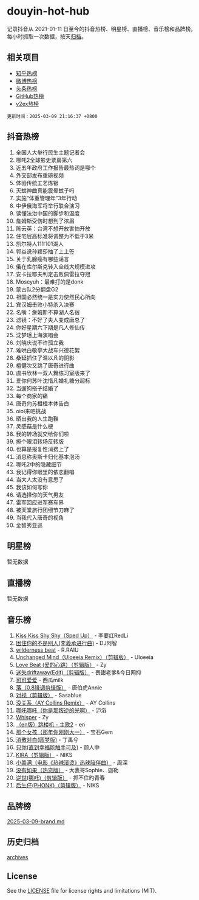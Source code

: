# douyin-hot-hub

记录抖音从 2021-01-11 日至今的抖音热榜、明星榜、直播榜、音乐榜和品牌榜。每小时抓取一次数据，按天[归档](archives)。

## 相关项目

- [知乎热榜](https://github.com/lonnyzhang423/zhihu-hot-hub)
- [微博热榜](https://github.com/lonnyzhang423/weibo-hot-hub)
- [头条热榜](https://github.com/lonnyzhang423/toutiao-hot-hub)
- [GitHub热榜](https://github.com/lonnyzhang423/github-hot-hub)
- [v2ex热榜](https://github.com/lonnyzhang423/v2ex-hot-hub)


`更新时间：2025-03-09 21:16:37 +0800`

## 抖音热榜

1. 全国人大举行民生主题记者会
1. 哪吒2全球影史票房第六
1. 近五年政府工作报告最热词是哪个
1. 外交部发布重磅视频
1. 体验传统工艺炼银
1. 灭蚊神曲真能震晕蚊子吗
1. 实施“体重管理年”3年行动
1. 中伊俄海军将举行联合演习
1. 读懂法治中国的脚步和温度
1. 詹姆斯受伤时想到了浓眉
1. 陈云英：台湾不想开放害怕开放
1. 住宅层高标准将调整为不低于3米
1. 凯尔特人111:101湖人
1. 郭焱说孙颖莎抽了上上签
1. 关于乳腺癌有哪些谣言
1. 俄在库尔斯克转入全线大规模进攻
1. 安卡拉耶夫判定击败佩雷拉夺冠
1. Moseyuh：最难打的是donk
1. 蒙古队2分翻盘G2
1. 祖国必然统一是实力使然民心所向
1. 宾汉姆击败小特杀入决赛
1. 名嘴：詹姆斯不算湖人名宿
1. 滤镜：不好了夫人变成唐总了
1. 你好星期六下期是凡人修仙传
1. 沈梦瑶上海演唱会
1. 刘晓庆说不许孤立我
1. 难哄白敬亭大战车兴德花絮
1. 桑延抓住了温以凡的阴影
1. 檀健次又跳了唐奇进行曲
1. 虞书欣林一双人舞练习室版来了
1. 爱你何苏叶沈惜凡婚礼糖分超标
1. 当遛狗搭子结婚了
1. 每个商家的痛
1. 唐奇向苏橙橙本体告白
1. oioi来吧挑战
1. 晒出我的人生跑鞋
1. 灵感菇是什么梗
1. 我的转场就交给你们啦
1. 擦个眼泪转场反转版
1. 也算是报复性消费上了
1. 消息称奥斯卡归化基本泡汤
1. 哪吒2中的隐藏细节
1. 我记得你眼里的依恋翻唱
1. 当大人太没有意思了
1. 我该如何写你
1. 请选择你的天气男友
1. 雷军回应进军赛车界
1. 被天堂旅行团细节刀麻了
1. 当我代入唐奇的视角
1. 金智秀亚巡

## 明星榜

暂无数据

## 直播榜

暂无数据

## 音乐榜

1. [Kiss Kiss Shy Shy（Sped Up）](https://sf3-cdn-tos.douyinstatic.com/obj/tos-cn-ve-2774/oYpXDAeGgQK0zfPaji7iKUixpCXFGILeLGmvYA) - 李要红RedLi
1. [困住你的不是别人(李羲承进行曲)](https://sf3-cdn-tos.douyinstatic.com/obj/tos-cn-ve-2774/okWrrVL1iQGZbfHVeCPAe7IaerYfM2jEQi5mNI) - DJ阿智
1. [wilderness beat](https://sf6-cdn-tos.douyinstatic.com/obj/tos-cn-ve-2774/o0oBmODSFCpfFdLRGzAAFC2ah9AIMEQfAOueVE) - R.RAIU
1. [Unchanged Mind（Uloeeia Remix）（剪辑版）](https://sf3-cdn-tos.douyinstatic.com/obj/tos-cn-ve-2774/oIHYu1YfsziJqmggAqBsXOiiI2Y1QB6I61RsMW) - Uloeeia
1. [Love Beat  (爱的心跳）（剪辑版）](https://sf3-cdn-tos.douyinstatic.com/obj/tos-cn-ve-2774/oUlARwvEINIisZ9nCnKMZiYFGfCCYLtDADDBge) - Zy
1. [迷失driftaway(Edit)（剪辑版）](https://sf3-cdn-tos.douyinstatic.com/obj/tos-cn-ve-2774/ogaa1xGNeFO6FCaMgO8PzzAceEI4fBLDMi15H3) - 喪甜老爹&今日网抑
1. [可可爱爱](https://sf3-cdn-tos.douyinstatic.com/obj/tos-cn-ve-2774/0deb1e75aea643b9927ba26aaafa29dd) - 西瓜milk
1. [落（0.8降调剪辑版）](https://sf3-cdn-tos.douyinstatic.com/obj/tos-cn-ve-2774/ociN0WUv3APijBYr6DUmAHmdkZ5MjM6gIF3iA) - 唐伯虎Annie
1. [对视（剪辑版）](https://sf3-cdn-tos.douyinstatic.com/obj/tos-cn-ve-2774/ogKtIhiB0WfAa18F9z3uWODMtZi2ysB1VuAIsQ) - Sasablue
1. [没关系（AY Collins Remix）](https://sf3-cdn-tos.douyinstatic.com/obj/tos-cn-ve-2774/oIBbI5Ghw4zdUCQMJrDEFaAQilZP3EIDSi7MW) - AY Collins
1. [哪吒哪吒（你是那叛逆的光啊）](https://sf3-cdn-tos.douyinstatic.com/obj/tos-cn-ve-2774/oUkQCgCDnBanFehFEFQDxCQntAOIfp9gyZYFVo) - 沪滔
1. [Whisper](https://sf3-cdn-tos.douyinstatic.com/obj/tos-cn-ve-2774/oEeYKDxIDCFuArkftgkGqCnG7xZtRC2rEMKBQi) - Zy
1. [（en版）跳楼机 - 主歌2](https://sf3-cdn-tos.douyinstatic.com/obj/tos-cn-ve-2774/oklN6GvgQ2L8DpPeaAGf1gPeyKzjXFwHIwoCZv) - en
1. [那个女孩（那年你刚刚大一）](https://sf5-hl-cdn-tos.douyinstatic.com/obj/tos-cn-ve-2774/o4IZw7TlivwiBBBMA2rIgWrGNIrjFroh6bPqQ) - 宝石Gem
1. [消散对白(圆梦版)](https://sf5-hl-cdn-tos.douyinstatic.com/obj/tos-cn-ve-2774/og4jB5I5IizzoZVAAAzWgBMAsMDWoArfwBOiFs) - 丁禹兮
1. [只你(直到幸福能触手可及)](https://sf5-hl-cdn-tos.douyinstatic.com/obj/tos-cn-ve-2774/o0lBkRDzFTeaVSUz3ZZSCBVtZ5DIMQGfgmEAuE) - 颜人中
1. [KIRA（剪辑版）](https://sf3-cdn-tos.douyinstatic.com/obj/tos-cn-ve-2774/o0Bq3TvdHqOfzihWrHyABMociuMA3Inwsbx9Wi) - NIKS
1. [小美满（电影《热辣滚烫》热辣陪伴曲）](https://sf6-cdn-tos.douyinstatic.com/obj/tos-cn-ve-2774/o0GAn2lSgfZIDUgtevCGDQYnFg4CwnrBaxbTZL) - 周深
1. [没有如果（热恋版）](https://sf3-cdn-tos.douyinstatic.com/obj/tos-cn-ve-2774/o4iETqbxIThtCXlBeV0DfAhZsbCFGhagYupnMx) - 大表哥Sophie、迦勒
1. [逆世(哪吒)（剪辑版）](https://sf6-cdn-tos.douyinstatic.com/obj/tos-cn-ve-2774/oMIEZAfEogrLnzfDWMBiZKCWuXIUFLtRDsOFWs) - 抓不住旳青春
1. [后生仔(PHONK)（剪辑版）](https://sf3-cdn-tos.douyinstatic.com/obj/tos-cn-ve-2774/o0TzmfumdQAJ1aGG9F5LfTXIYeGcqYKRPAeFdJ) - NIKS

## 品牌榜

[2025-03-09-brand.md](archives/2025-03-09-brand.md)

## 历史归档

[archives](archives)

## License

See the [LICENSE](LICENSE) file for license rights and limitations (MIT).
